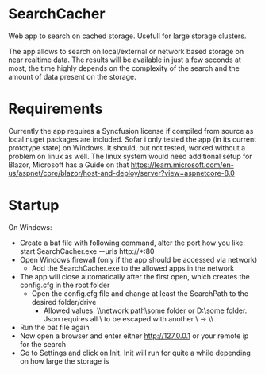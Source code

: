 # SearchCacher
 Web app to search on cached storage. Usefull for large storage clusters.

 The app allows to search on local/external or network based storage on near realtime data. The results will be available in just a few seconds at most, the time highly depends on 
 the complexity of the search and the amount of data present on the storage.

# Requirements
 Currently the app requires a Syncfusion license if compiled from source as local nuget packages are included.
 Sofar i only tested the app (in its current prototype state) on Windows. It should, but not tested, worked without a problem on linux as well.
 The linux system would need additional setup for Blazor, Microsoft has a Guide on that https://learn.microsoft.com/en-us/aspnet/core/blazor/host-and-deploy/server?view=aspnetcore-8.0

# Startup
 On Windows:
 - Create a bat file with following command, alter the port how you like: start SearchCacher.exe --urls http://*:80
 - Open Windows firewall (only if the app should be accessed via network)
   - Add the SearchCacher.exe to the allowed apps in the network
 - The app will close automatically after the first open, which creates the config.cfg in the root folder
   - Open the config.cfg file and change at least the SearchPath to the desired folder/drive
     - Allowed values: \\\\network path\\some folder or D:\\some folder. Json requires all \ to be escaped with another \ -> \\\\
 - Run the bat file again
 - Now open a browser and enter either http://127.0.0.1 or your remote ip for the search
 - Go to Settings and click on Init. Init will run for quite a while depending on how large the storage is

